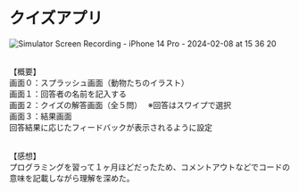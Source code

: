 # クイズアプリ
![Simulator Screen Recording - iPhone 14 Pro - 2024-02-08 at 15 36 20](https://github.com/karasawaspark/Quiz/assets/156158259/4c2c0983-da18-4fef-a631-20e3fdc3df58)

<br>【概要】
<br>画面０：スプラッシュ画面（動物たちのイラスト）
<br>画面１：回答者の名前を記入する
<br>画面２：クイズの解答画面（全５問）　
※回答はスワイプで選択
<br>画面３：結果画面
<br>回答結果に応じたフィードバックが表示されるように設定

<br>【感想】
<br>プログラミングを習って１ヶ月ほどだったため、コメントアウトなどでコードの意味を記載しながら理解を深めた。
